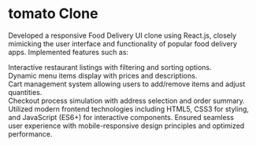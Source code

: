 # tomato Clone

Developed a responsive Food Delivery UI clone using React.js, closely mimicking the user interface and functionality of popular food delivery apps. Implemented features such as:

Interactive restaurant listings with filtering and sorting options.<br>
Dynamic menu items display with prices and descriptions.<br>
Cart management system allowing users to add/remove items and adjust quantities.<br>
Checkout process simulation with address selection and order summary.<br>
Utilized modern frontend technologies including HTML5, CSS3 for styling, and JavaScript (ES6+) for interactive components. Ensured seamless <br>user experience with mobile-responsive design principles and optimized performance.<br>
